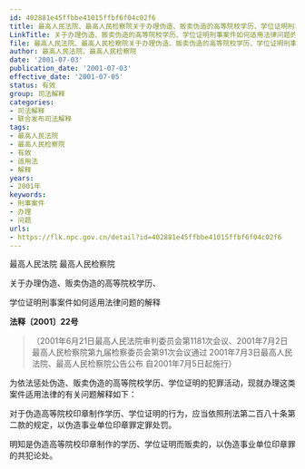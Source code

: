 ```yaml
---
id: 402881e45ffbbe41015ffbf6f04c02f6
title: 最高人民法院、最高人民检察院关于办理伪造、贩卖伪造的高等院校学历、学位证明刑事案件如何适用法律问题的解释
LinkTitle: 关于办理伪造、贩卖伪造的高等院校学历、学位证明刑事案件如何适用法律问题的解释（2001）
file: 最高人民法院、最高人民检察院关于办理伪造、贩卖伪造的高等院校学历、学位证明刑事案件如何适用法律问题的解释_20010703_402881e45ffbbe41015ffbf6f04c02f6.docx
author: 最高人民法院、最高人民检察院
date: '2001-07-03'
publication_date: '2001-07-03'
effective_date: '2001-07-05'
status: 有效
group: 司法解释
categories:
- 司法解释
- 联合发布司法解释
tags:
- 最高人民法院
- 最高人民检察院
- 有效
- 适用法
- 解释
years:
- 2001年
keywords:
- 刑事案件
- 办理
- 问题
urls:
- https://flk.npc.gov.cn/detail?id=402881e45ffbbe41015ffbf6f04c02f6
---
```


最高人民法院 最高人民检察院

关于办理伪造、贩卖伪造的高等院校学历、

学位证明刑事案件如何适用法律问题的解释

**法释〔2001〕22号**

> （2001年6月21日最高人民法院审判委员会第1181次会议、2001年7月2日最高人民检察院第九届检察委员会第91次会议通过 2001年7月3日最高人民法院、最高人民检察院公告公布 自2001年7月5日起施行）

为依法惩处伪造、贩卖伪造的高等院校学历、学位证明的犯罪活动，现就办理这类案件适用法律的有关问题解释如下：

对于伪造高等院校印章制作学历、学位证明的行为，应当依照刑法第二百八十条第二款的规定，以伪造事业单位印章罪定罪处罚。

明知是伪造高等院校印章制作的学历、学位证明而贩卖的，以伪造事业单位印章罪的共犯论处。
